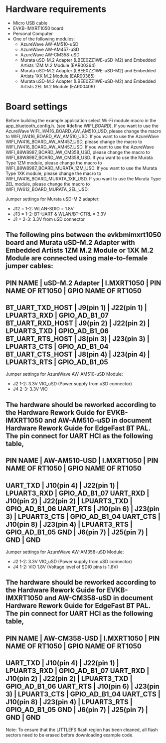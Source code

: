 Hardware requirements
=====================
- Micro USB cable
- EVKB-IMXRT1050 board
- Personal Computer
- One of the following modules:
  - AzureWave AW-AM510-uSD
  - AzureWave AW-AM457-uSD
  - AzureWave AW-CM358-uSD
  - Murata uSD-M.2 Adapter (LBEE0ZZ1WE-uSD-M2) and Embedded Artists 1ZM M.2 Module (EAR00364)
  - Murata uSD-M.2 Adapter (LBEE0ZZ1WE-uSD-M2) and Embedded Artists 1XK M.2 Module (EAR00385)
  - Murata uSD-M.2 Adapter (LBEE0ZZ1WE-uSD-M2) and Embedded Artists 2EL M.2 Module (EAR00409)
  
Board settings
==============
Before building the example application select Wi-Fi module macro in the app_bluetooth_config.h. (see #define WIFI_<SoC Name>_BOARD_<Module Name>).
If you want to use the AzureWave WIFI_IW416_BOARD_AW_AM510_USD, please change the macro to WIFI_IW416_BOARD_AW_AM510_USD.
If you want to use the AzureWave WIFI_IW416_BOARD_AW_AM457_USD, please change the macro to WIFI_IW416_BOARD_AW_AM457_USD.
If you want to use the AzureWave WIFI_88W8987_BOARD_AW_CM358_USD, please change the macro to WIFI_88W8987_BOARD_AW_CM358_USD.
If you want to use the Murata Type 1ZM module, please change the macro to WIFI_88W8987_BOARD_MURATA_1ZM_USD.
If you want to use the Murata Type 1XK module, please change the macro to WIFI_IW416_BOARD_MURATA_1XK_USD.
If you want to use the Murata Type 2EL module, please change the macro to WIFI_IW612_BOARD_MURATA_2EL_USD.

Jumper settings for Murata uSD-M.2 adapter:
  - J12 = 1-2: WLAN-SDIO = 1.8V
  - J13 = 1-2: BT-UART & WLAN/BT-CTRL = 3.3V
  - J1 = 2-3: 3.3V from uSD connector

The following pins between the evkbmimxrt1050 board and Murata uSD-M.2 Adapter with Embedded Artists 1ZM M.2 Module or 1XK M.2 Module are connected using male-to-female jumper cables:
------------------------------------------------------------------------------------------
PIN NAME         | uSD-M.2 Adapter | I.MXRT1050 | PIN NAME OF RT1050 | GPIO NAME OF RT1050
------------------------------------------------------------------------------------------
BT_UART_TXD_HOST | J9(pin 1)       | J22(pin 1) | LPUART3_RXD        | GPIO_AD_B1_07
BT_UART_RXD_HOST | J9(pin 2)       | J22(pin 2) | LPUART3_TXD        | GPIO_AD_B1_06
BT_UART_RTS_HOST | J8(pin 3)       | J23(pin 3) | LPUART3_CTS        | GPIO_AD_B1_04
BT_UART_CTS_HOST | J8(pin 4)       | J23(pin 4) | LPUART3_RTS        | GPIO_AD_B1_05
------------------------------------------------------------------------------------------

Jumper settings for AzureWave AW-AM510-uSD Module:
  - J2 1-2: 3.3V VIO_uSD (Power supply from uSD connector)
  - J4 2-3: 3.3V VIO

The hardware should be reworked according to the Hardware Rework Guide for EVKB-IMXRT1050 and AW-AM510-uSD in document Hardware Rework Guide for EdgeFast BT PAL.
The pin connect for UART HCI as the following table,
-------------------------------------------------------------------------------
PIN NAME | AW-AM510-USD | I.MXRT1050 | PIN NAME OF RT1050 | GPIO NAME OF RT1050
-------------------------------------------------------------------------------
UART_TXD | J10(pin 4)   | J22(pin 1) | LPUART3_RXD        | GPIO_AD_B1_07
UART_RXD | J10(pin 2)   | J22(pin 2) | LPUART3_TXD        | GPIO_AD_B1_06
UART_RTS | J10(pin 6)   | J23(pin 3) | LPUART3_CTS        | GPIO_AD_B1_04
UART_CTS | J10(pin 8)   | J23(pin 4) | LPUART3_RTS        | GPIO_AD_B1_05
GND      | J6(pin 7)    | J25(pin 7) | GND                | GND
-------------------------------------------------------------------------------

Jumper settings for AzureWave AW-AM358-uSD Module:
  - J2 1-2: 3.3V VIO_uSD (Power supply from uSD connector)
  - J4 1-2: VIO 1.8V (Voltage level of SDIO pins is 1.8V)

The hardware should be reworked according to the Hardware Rework Guide for EVKB-IMXRT1050 and AW-CM358-uSD in document Hardware Rework Guide for EdgeFast BT PAL.
The pin connect for UART HCI as the following table,
-------------------------------------------------------------------------------
PIN NAME | AW-CM358-USD | I.MXRT1050 | PIN NAME OF RT1050 | GPIO NAME OF RT1050
-------------------------------------------------------------------------------
UART_TXD | J10(pin 4)   | J22(pin 1) | LPUART3_RXD        | GPIO_AD_B1_07
UART_RXD | J10(pin 2)   | J22(pin 2) | LPUART3_TXD        | GPIO_AD_B1_06
UART_RTS | J10(pin 6)   | J23(pin 3) | LPUART3_CTS        | GPIO_AD_B1_04
UART_CTS | J10(pin 8)   | J23(pin 4) | LPUART3_RTS        | GPIO_AD_B1_05
GND      | J6(pin 7)    | J25(pin 7) | GND                | GND
-------------------------------------------------------------------------------

Note:
To ensure that the LITTLEFS flash region has been cleaned,
all flash sectors need to be erased before downloading example code.
